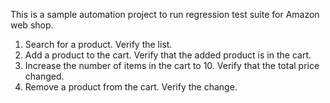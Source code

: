 This is a sample automation project to run regression test suite for Amazon web shop.


1. Search for a product. Verify the list.
2. Add a product to the cart. Verify that the added product is in the cart.
3. Increase the number of items in the cart to 10. Verify that the total price changed.
4. Remove a product from the cart. Verify the change.


